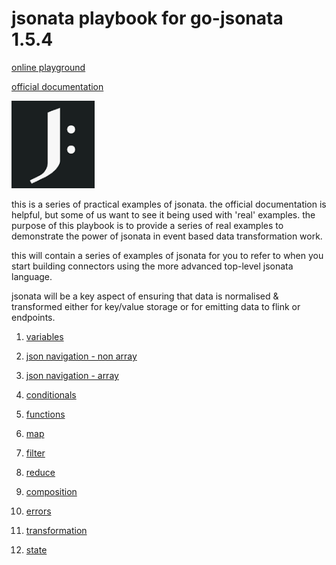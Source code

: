 # jsonata playbook for go-jsonata 1.5.4

[online playground](https://fern91.com/jsonata/)

[official documentation](https://docs.jsonata.org/overview.html)

![](jsonatalogo.PNG) 

this is a series of practical examples of jsonata. 
the official documentation is helpful, but some of us 
want to see it being used with 'real' examples. 
the purpose of this playbook is to provide a series of real 
examples to demonstrate the power of jsonata in event based
data transformation work.

this will contain a series of examples of jsonata
for you to refer to when you start building connectors
using the more advanced top-level jsonata language.

jsonata will be a key aspect of ensuring that data is 
normalised & transformed either for key/value storage
or for emitting data to flink or endpoints.

1) [variables](variables.md)

2) [json navigation - non array](navigation-nonarray.md)

3) [json navigation - array](navigation-array.md)

4) [conditionals](conditionals.md)

5) [functions](functions.md)

6) [map](map.md)

7) [filter](filter.md)

8) [reduce](reduce.md)

9) [composition](composition.md)

10) [errors](errors.md)

10) [transformation](transformation.md)

11) [state](state.md)
